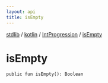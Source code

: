 ```yaml
---
layout: api
title: isEmpty
---
```

[stdlib](../../index.md) / [kotlin](../index.md) / [IntProgression](index.md) / [isEmpty](isEmpty.md)

# isEmpty

```
public fun isEmpty(): Boolean
```
